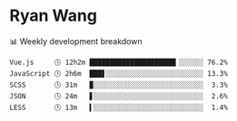 # Ryan Wang

 <!-- waka-box start -->
📊 Weekly development breakdown
```text
Vue.js     🕓 12h2m █████████████████████▎░░░░░░ 76.2%
JavaScript 🕓 2h6m  ███▋░░░░░░░░░░░░░░░░░░░░░░░░ 13.3%
SCSS       🕓 31m   ▉░░░░░░░░░░░░░░░░░░░░░░░░░░░  3.3%
JSON       🕓 24m   ▋░░░░░░░░░░░░░░░░░░░░░░░░░░░  2.6%
LESS       🕓 13m   ▍░░░░░░░░░░░░░░░░░░░░░░░░░░░  1.4%
```
<!-- Powered by https://github.com/YouEclipse/waka-box-go . -->
<!-- waka-box end -->